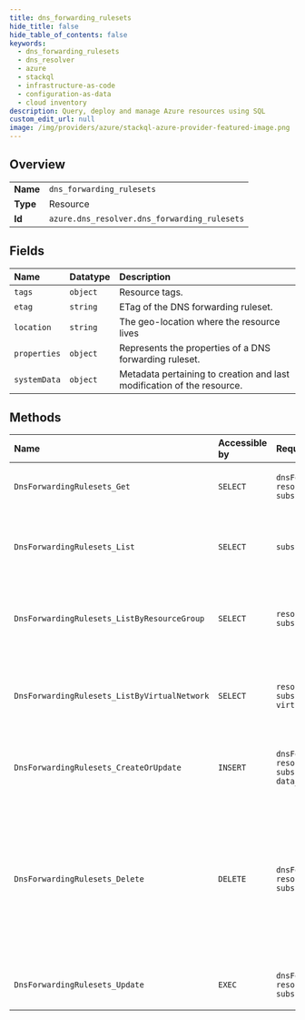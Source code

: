 ```yaml
---
title: dns_forwarding_rulesets
hide_title: false
hide_table_of_contents: false
keywords:
  - dns_forwarding_rulesets
  - dns_resolver
  - azure    
  - stackql
  - infrastructure-as-code
  - configuration-as-data
  - cloud inventory
description: Query, deploy and manage Azure resources using SQL
custom_edit_url: null
image: /img/providers/azure/stackql-azure-provider-featured-image.png
---
```

  
    

## Overview
<table><tbody>
<tr><td><b>Name</b></td><td><code>dns_forwarding_rulesets</code></td></tr>
<tr><td><b>Type</b></td><td>Resource</td></tr>
<tr><td><b>Id</b></td><td><code>azure.dns_resolver.dns_forwarding_rulesets</code></td></tr>
</tbody></table>

## Fields
| Name | Datatype | Description |
|:-----|:---------|:------------|
| `tags` | `object` | Resource tags. |
| `etag` | `string` | ETag of the DNS forwarding ruleset. |
| `location` | `string` | The geo-location where the resource lives |
| `properties` | `object` | Represents the properties of a DNS forwarding ruleset. |
| `systemData` | `object` | Metadata pertaining to creation and last modification of the resource. |
## Methods
| Name | Accessible by | Required Params | Description |
|:-----|:--------------|:----------------|:------------|
| `DnsForwardingRulesets_Get` | `SELECT` | `dnsForwardingRulesetName, resourceGroupName, subscriptionId` | Gets a DNS forwarding ruleset properties. |
| `DnsForwardingRulesets_List` | `SELECT` | `subscriptionId` | Lists DNS forwarding rulesets in all resource groups of a subscription. |
| `DnsForwardingRulesets_ListByResourceGroup` | `SELECT` | `resourceGroupName, subscriptionId` | Lists DNS forwarding rulesets within a resource group. |
| `DnsForwardingRulesets_ListByVirtualNetwork` | `SELECT` | `resourceGroupName, subscriptionId, virtualNetworkName` | Lists DNS forwarding ruleset resource IDs attached to a virtual network. |
| `DnsForwardingRulesets_CreateOrUpdate` | `INSERT` | `dnsForwardingRulesetName, resourceGroupName, subscriptionId, data__properties` | Creates or updates a DNS forwarding ruleset. |
| `DnsForwardingRulesets_Delete` | `DELETE` | `dnsForwardingRulesetName, resourceGroupName, subscriptionId` | Deletes a DNS forwarding ruleset. WARNING: This operation cannot be undone. All forwarding rules within the ruleset will be deleted. |
| `DnsForwardingRulesets_Update` | `EXEC` | `dnsForwardingRulesetName, resourceGroupName, subscriptionId` | Updates a DNS forwarding ruleset. |
